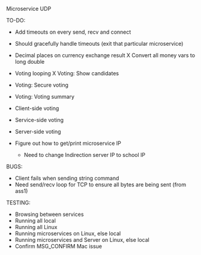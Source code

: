 Microservice UDP

TO-DO:
- Add timeouts on every send, recv and connect
- Should gracefully handle timeouts (exit that particular microservice)
- Decimal places on currency exchange result
X Convert all money vars to long double

- Voting looping
X Voting: Show candidates
- Voting: Secure voting
- Voting: Voting summary
- Client-side voting
- Service-side voting
- Server-side voting

- Figure out how to get/print microservice IP
    - Need to change Indirection server IP to school IP

BUGS:
- Client fails when sending string command
- Need send/recv loop for TCP to ensure all bytes are being sent (from ass1)


TESTING:
- Browsing between services
- Running all local
- Running all Linux
- Running microservices on Linux, else local
- Running microservices and Server on Linux, else local
- Confirm MSG_CONFIRM Mac issue

